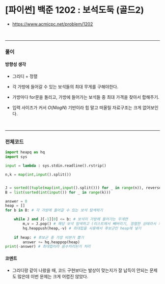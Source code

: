 # **\[파이썬\] 백준 1202 : 보석도둑 (골드2)**
* https://www.acmicpc.net/problem/1202
<br>


---

### **풀이**

#### **방향성 생각**
* 그리디 + 정렬

* 각 가방에 들어갈 수 있는 보석들의 최대 무게를 구해야한다.

* 가방마다 for문을 돌리고, 가방에 들어가는 보석들 중 최대 가격을 찾아서 합해주기.

* 입력 사이즈가 커서 $O(NlogN)$ 기반이라 힙 말고 떠올릴 자료구조는 크게 없어보인다.


<br>

---

### **전체코드**
```python
import heapq as hq
import sys

input = lambda : sys.stdin.readline().rstrip()

n,k = map(int,input().split())


J = sorted((tuple(map(int,input().split())) for _ in range(n)), reverse=True)
B = list(sorted(int(input()) for _ in range(k)))

answer = 0
heap = []
for b in B: # 각 가방에 들어갈 수 있는 보석 탐색하기

    while J and J[-1][0] <= b: # 보석이 가방에 들어가는 무게면
        m,v = J.pop() # 해당 보석 탐색하고 (리스트에서 빼버리기, 정렬한 상태라서 계속 pop)
        hq.heappush(heap,-v) # 최대힙을 사용해서 후보군인 heap에 넣기
        
    if heap: # 후보군 중 가장 비싼거 뽑기
        answer += hq.heappop(heap)
print(-answer) # 최대힙이라 음수처리된거 처리
```

#### **코멘트**

* 그리디랑 같이 나왔을 때, 코드 구현보다는 발상이 맞는지가 잘 납득이 안되는 문제도 많은데 이번 문제는 크게 어렵진 않았다.
